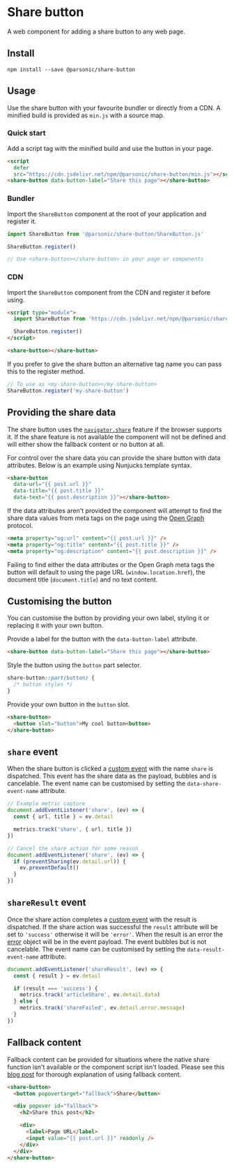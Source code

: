 # Share button

A web component for adding a share button to any web page.

## Install

```shell
npm install --save @parsonic/share-button
```

## Usage

Use the share button with your favourite bundler or directly from a CDN. A
minified build is provided as `min.js` with a source map.

### Quick start

Add a script tag with the minified build and use the button in your page.

```html
<script
  defer
  src="https://cdn.jsdelivr.net/npm/@parsonic/share-button/min.js"></script>
<share-button data-button-label="Share this page"></share-button>
```

### Bundler

Import the `ShareButton` component at the root of your application and register
it.

```js
import ShareButton from '@parsonic/share-button/ShareButton.js'

ShareButton.register()

// Use <share-button></share-button> in your page or components
```

### CDN

Import the `ShareButton` component from the CDN and register it before using.

```html
<script type="module">
  import ShareButton from 'https://cdn.jsdelivr.net/npm/@parsonic/share-button/ShareButton.js'

  ShareButton.register()
</script>

<share-button></share-button>
```

If you prefer to give the share button an alternative tag name you can pass this
to the register method.

```js
// To use as <my-share-button></my-share-button>
ShareButton.register('my-share-button')
```

## Providing the share data

The share button uses the [`navigator.share`][share] feature if the browser
supports it. If the share feature is not available the component will not be
defined and will either show the fallback content or no button at all.

For control over the share data you can provide the share button with data
attributes. Below is an example using Nunjucks template syntax.

```html
<share-button
  data-url="{{ post.url }}"
  data-title="{{ post.title }}"
  data-text="{{ post.description }}"></share-button>
```

If the data attributes aren't provided the component will attempt to find the
share data values from meta tags on the page using the [Open Graph][open-graph]
protocol.

```html
<meta property="og:url" content="{{ post.url }}" />
<meta property="og:title" content="{{ post.title }}" />
<meta property="og:description" content="{{ post.description }}" />
```

Failing to find either the data attributes or the Open Graph meta tags the
button will default to using the page URL (`window.location.href`), the document
title (`document.title`) and no text content.

## Customising the button

You can customise the button by providing your own label, styling it or
replacing it with your own button.

Provide a label for the button with the `data-button-label` attribute.

```html
<share-button data-button-label="Share this page"></share-button>
```

Style the button using the `button` part selector.

```css
share-button::part(button) {
  /* button styles */
}
```

Provide your own button in the `button` slot.

```html
<share-button>
  <button slot="button">My cool button<button>
</share-button>
```

## `share` event

When the share button is clicked a [custom event][custom-event] with the name
`share` is dispatched. This event has the share data as the payload, bubbles and
is cancelable. The event name can be customised by setting the
`data-share-event-name` attribute.

```js
// Example metric capture
document.addEventListener('share', (ev) => {
  const { url, title } = ev.detail

  metrics.track('share', { url, title })
})

// Cancel the share action for some reason
document.addEventListener('share', (ev) => {
  if (preventSharing(ev.detail.url)) {
    ev.preventDefault()
  }
})
```

## `shareResult` event

Once the share action completes a [custom event][custom-event] with the result
is dispatched. If the share action was successful the `result` attribute will be
set to `'success'` otherwise it will be `'error'`. When the result is an error
the [error][share-exceptions] object will be in the event payload. The event
bubbles but is not cancelable. The event name can be customised by setting the
`data-result-event-name` attribute.

```js
document.addEventListener('shareResult', (ev) => {
  const { result } = ev.detail

  if (result === 'success') {
    metrics.track('articleShare', ev.detail.data)
  } else {
    metrics.track('shareFailed', ev.detail.error.message)
  }
})
```

## Fallback content

Fallback content can be provided for situations where the native share function
isn't available or the component script isn't loaded. Please see this [blog
post][blog-post] for thorough explanation of using fallback content.

```html
<share-button>
  <button popovertarget="fallback">Share</button>

  <div popover id="fallback">
    <h2>Share this post</h2>

    <div>
      <label>Page URL</label>
      <input value="{{ post.url }}" readonly />
    </div>
  </div>
</share-button>
```

[share]: https://developer.mozilla.org/en-US/docs/Web/API/Navigator/share
[open-graph]: https://ogp.me/
[custom-event]: https://developer.mozilla.org/en-US/docs/Web/API/CustomEvent
[dist]: https://cdn.jsdelivr.net/npm/@parsonic/share-button@0.2.0/dist/
[blog-post]: https://philparsons.co.uk/blog/dont-fouc-up-your-web-components/
[share-exceptions]:
  https://developer.mozilla.org/en-US/docs/Web/API/Navigator/share#exceptions
